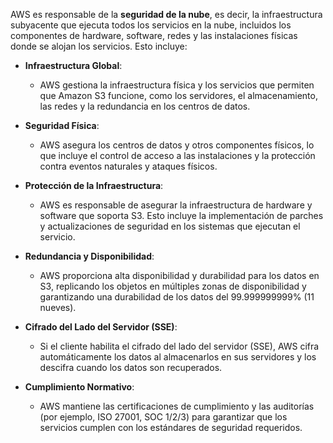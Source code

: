 AWS es responsable de la **seguridad de la nube**, es decir, la infraestructura subyacente que ejecuta todos los servicios en la nube, incluidos los componentes de hardware, software, redes y las instalaciones físicas donde se alojan los servicios. Esto incluye:

- **Infraestructura Global**:
    
    - AWS gestiona la infraestructura física y los servicios que permiten que Amazon S3 funcione, como los servidores, el almacenamiento, las redes y la redundancia en los centros de datos.
- **Seguridad Física**:
    
    - AWS asegura los centros de datos y otros componentes físicos, lo que incluye el control de acceso a las instalaciones y la protección contra eventos naturales y ataques físicos.
- **Protección de la Infraestructura**:
    
    - AWS es responsable de asegurar la infraestructura de hardware y software que soporta S3. Esto incluye la implementación de parches y actualizaciones de seguridad en los sistemas que ejecutan el servicio.
- **Redundancia y Disponibilidad**:
    
    - AWS proporciona alta disponibilidad y durabilidad para los datos en S3, replicando los objetos en múltiples zonas de disponibilidad y garantizando una durabilidad de los datos del 99.999999999% (11 nueves).
- **Cifrado del Lado del Servidor (SSE)**:
    
    - Si el cliente habilita el cifrado del lado del servidor (SSE), AWS cifra automáticamente los datos al almacenarlos en sus servidores y los descifra cuando los datos son recuperados.
- **Cumplimiento Normativo**:
    
    - AWS mantiene las certificaciones de cumplimiento y las auditorías (por ejemplo, ISO 27001, SOC 1/2/3) para garantizar que los servicios cumplen con los estándares de seguridad requeridos.
